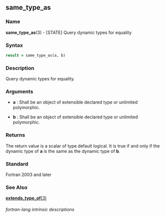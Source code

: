 ## same_type_as

### **Name**

**same_type_as**(3) - \[STATE\] Query dynamic types for equality

### **Syntax**

```fortran
result = same_type_as(a, b)
```

### **Description**

Query dynamic types for equality.

### **Arguments**

- **a**
  : Shall be an object of extensible declared type or unlimited
  polymorphic.

- **b**
  : Shall be an object of extensible declared type or unlimited
  polymorphic.

### **Returns**

The return value is a scalar of type default logical. It is true if and
only if the dynamic type of **a** is the same as the dynamic type of **b**.

### **Standard**

Fortran 2003 and later

### **See Also**

[**extends_type_of**(3)](EXTENDS_TYPE_OF)

###### fortran-lang intrinsic descriptions
